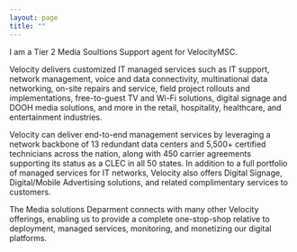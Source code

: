 ```yaml
---
layout: page
title: ""
---
```


I am a Tier 2 Media Soultions Support agent for VelocityMSC. 

Velocity delivers customized IT managed services such as IT support, network management, voice and data connectivity, multinational data networking, on-site repairs and service, field project rollouts and implementations, free-to-guest TV and Wi-Fi solutions, digital signage and DOOH media solutions, and more in the retail, hospitality, healthcare, and entertainment industries.

Velocity can deliver end-to-end management services by leveraging a network backbone of 13 redundant data centers and 5,500+ certified technicians across the nation, along with 450 carrier agreements supporting its status as a CLEC in all 50 states. 
In addition to a full portfolio of managed services for IT networks, Velocity also offers Digital Signage, Digital/Mobile Advertising solutions, and related complimentary services to customers.

The Media solutions Deparment connects with many other Velocity offerings, enabling us to provide a complete one-stop-shop relative to deployment, managed services, monitoring, and monetizing our digital platforms.

